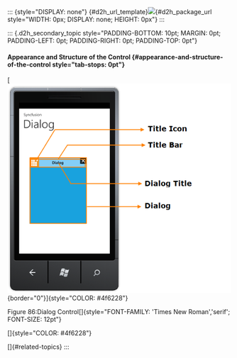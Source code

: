 ::: {style="DISPLAY: none"}
[](ms-xhelp:///?Id=d2h_url_template){#d2h_url_template}![](!package_url!){#d2h_package_url style="WIDTH: 0px; DISPLAY: none; HEIGHT: 0px"}
:::

::: {.d2h_secondary_topic style="PADDING-BOTTOM: 10pt; MARGIN: 0pt; PADDING-LEFT: 0pt; PADDING-RIGHT: 0pt; PADDING-TOP: 0pt"}
#### Appearance and Structure of the Control {#appearance-and-structure-of-the-control style="tab-stops: 0pt"}

[ ![Description: D:\\Task Doc\\UG\\9.4\\UI\\WP\\WP_Tools\\Dialog\\Image\\Control Structure.png](ImagesExt/image78_86.png){border="0"}]{style="COLOR: #4f6228"}

Figure 86:Dialog Control[]{style="FONT-FAMILY: 'Times New Roman','serif'; FONT-SIZE: 12pt"}

[]{style="COLOR: #4f6228"} 

[]{#related-topics}
:::
